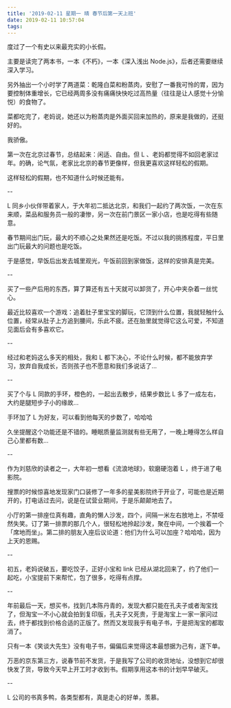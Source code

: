 ```yaml
---
title: '2019-02-11 星期一 晴 春节后第一天上班'
date: 2019-02-11 10:57:04
tags:
---
```


度过了一个有史以来最充实的小长假。

主要是读完了两本书，一本《不朽》，一本《深入浅出 Node.js》，后者还需要继续深入学习。

另外抽出一个小时学了两道菜：乾隆白菜和粉蒸肉，安慰了一番我可怜的胃，因为要控制体重增长，它已经两周多没有痛痛快快吃过高热量（往往是让人感觉十分愉悦）的食物了。

菜都吃完了，老妈说，她还以为粉蒸肉是外面买回来加热的，原来是我做的，还挺好的。

我骄傲。

第一次在北京过春节，总结起来：闲适、自由。但 L 、老妈都觉得不如回老家过年。的确，论气氛，老家比北京的春节更像样，但我更喜欢这样轻松的假期。

这样轻松的假期，也不知道什么时候还能有。

--

L 同乡小伙伴带着家人，于大年初二抵达北京，和我们一起约了两次饭，一次在东来顺，菜品和服务员一般的凄惨，另一次在前门景区一家小店，也是吃得有些随意。

春节期间出门玩，最大的不顺心之处果然还是吃饭。不过以我的挑拣程度，平日里出门玩最大的问题也是吃饭。

于是感觉，早饭后出发去城里观光，午饭前回到家做饭，这样的安排真是完美。

--

买了一些产后用的东西，算了算还有五十天就可以卸货了，开心中夹杂着一丝忧心。

最近比较喜欢一个游戏：追着肚子里宝宝的脚玩，它顶到什么位置，我就轻触什么位置，经常从肚子上方追到腰间，乐此不疲。还在胎里就觉得它这么可爱，不知道见面后会有多喜欢它。

--

经过和老妈这么多天的相处，我和 L 都下决心，不论什么时候，都不能放弃学习，放弃自我成长，否则孩子也不愿意和我们多说话了...

--

买了个与 L 同款的手环，橙色的，一起出去散步，结果步数比 L 多了一成左右，大约是腿短步子小的缘故...

手环加了 L 为好友，可以看到他每天的步数了，哈哈哈

久坐提醒这个功能还是不错的。睡眠质量监测就有些无用了，一晚上睡得怎么样自己心里都有数...

--

作为刘慈欣的读者之一，大年初一想看《流浪地球》，软磨硬泡着 L ，终于进了电影院。

搜票的时候惊喜地发现家门口装修了一年多的星美影院终于开业了，可能也是近期开的，打电话过去问，说是在试营业期间，于是乐颠颠地去了。

小厅的第一排座位真有趣，直角的懒人沙发，四个，间隔一米左右放地上，不禁哑然失笑。订了第一排票的那几个人，很轻松地拎起沙发，聚在中间，一个挨着一个「席地而坐」。第二排的朋友入座后议论道：他们为什么可以加座？哈哈哈，因为上天的恩赐。

--

初五，老妈说破五，要吃饺子，正好小宝和 link 已经从湖北回来了，约了他们一起吃，小宝提前下来帮忙，包了很多，吃得有点撑。

--

年前最后一天，想买书，找到几本陈丹青的，发现大都只能在孔夫子或者淘宝找了，但淘宝一不小心就会拍到复印版，孔夫子又死贵，于是淘宝上一家一家问过去，终于都找到价格合适的正版了。然而又发现我乎有电子书，于是把淘宝的都取消了。

只有一本《笑谈大先生》没有电子书，偏偏后来觉得这本最想据为己有，遂下单。

万恶的京东第三方，说春节前不发货，于是我写了公司的收货地址，没想到它却很快发了货，导致今天早上开工时才收到书。假期享用这本书的计划早早破灭。

--

L 公司的书真多鸭，各类型都有，真是走心的好单，羡慕。

